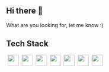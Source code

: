 ## Hi there 👋

What are you looking for, let me know :)


## Tech Stack

&nbsp;<img height="30" src="https://img.shields.io/badge/Java-282C34?logo=java&logoColor=lightblue">
&nbsp;<img height="30" src="https://img.shields.io/badge/Spring-282C34?logo=spring">
&nbsp;<img height="30" src="https://img.shields.io/badge/Spring%20Boot-282C34?logo=springboot">
&nbsp;<img height="30" src="https://img.shields.io/badge/Web%20Services-282C34?logo=codersrank">
&nbsp;<img height="30" src="https://img.shields.io/badge/Oracle-282C34?logo=oracle&logoColor=red">
&nbsp;<img height="30" src="https://img.shields.io/badge/React-282C34?logo=react">
&nbsp;<img height="30" src="https://img.shields.io/badge/Git-282C34?logo=git">
